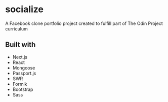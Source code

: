 # socialize

A Facebook clone portfolio project created to fulfill part of The Odin Project curriculum

## Built with

- Next.js
- React
- Mongoose
- Passport.js
- SWR
- Formik
- Bootstrap
- Sass
